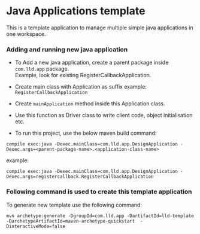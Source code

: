 # Java Applications template

This is a template application to manage multiple simple java applications in one workspace.

### Adding and running new java application
* To Add a new java application, create a parent package inside `com.lld.app` package. <br>
Example, look for existing RegisterCallbackApplication.

* Create main class with Application as suffix example: `RegisterCallbackApplication`
* Create `mainApplication` method inside this Application class.
* Use this function as Driver class to write client code, object initialisation etc.

* To run this project, use the below maven build command:
```shell
compile exec:java -Dexec.mainClass=com.lld.app.DesignApplication -Dexec.args=<parent-package-name>.<application-class-name>
```

example:
```shell
compile exec:java -Dexec.mainClass=com.lld.app.DesignApplication -Dexec.args=registercallback.RegisterCallbackApplication
```

### Following command is used to create this template application
To generate new template use the following command: 
```shell
mvn archetype:generate -DgroupId=com.lld.app -DartifactId=lld-template -DarchetypeArtifactId=maven-archetype-quickstart  -DinteractiveMode=false
```
